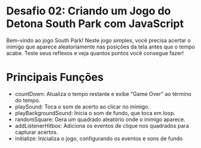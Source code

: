 # Desafio 02: Criando um Jogo do Detona South Park com JavaScript

Bem-vindo ao jogo South Park! Neste jogo simples, você precisa acertar o inimigo que aparece aleatoriamente nas posições da tela antes que o tempo acabe. Teste seus reflexos e veja quantos pontos você consegue fazer!

# Principais Funções
- countDown: Atualiza o tempo restante e exibe "Game Over" ao término do tempo.
- playSound: Toca o som de acerto ao clicar no inimigo.
- playBackgroundSound: Inicia o som de fundo, que toca em loop.
- randomSquare: Gera um quadrado aleatório onde o inimigo aparece.
- addListenerHitbox: Adiciona os eventos de clique nos quadrados para capturar acertos.
- initialize: Inicializa o jogo, configurando os eventos e sons de fundo
